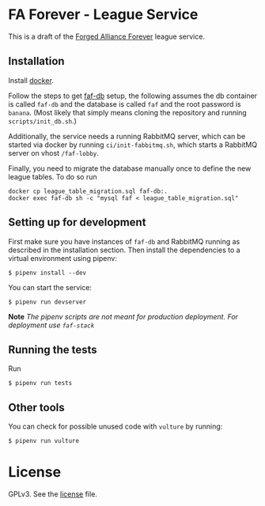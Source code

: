 # FA Forever - League Service

This is a draft of the [Forged Alliance Forever](http://www.faforever.com/) league service.

## Installation

Install [docker](https://www.docker.com).

Follow the steps to get [faf-db](https://github.com/FAForever/db) setup, the following assumes the db container is called `faf-db` and the database is called `faf` and the root password is `banana`.
(Most likely that simply means cloning the repository and running `scripts/init_db.sh`.)

Additionally, the service needs a running RabbitMQ server, which can be started
via docker by running `ci/init-fabbitmq.sh`,
which starts a RabbitMQ server on vhost `/faf-lobby`.

Finally, you need to migrate the database manually once to define the new league tables.
To do so run
```
docker cp league_table_migration.sql faf-db:.
docker exec faf-db sh -c "mysql faf < league_table_migration.sql"
```

## Setting up for development

First make sure you have instances of `faf-db` and RabbitMQ running as described in the
installation section. Then install the dependencies to a virtual environment
using pipenv:

    $ pipenv install --dev

You can start the service:

    $ pipenv run devserver

**Note** *The pipenv scripts are not meant for production deployment. For
deployment use `faf-stack`*

## Running the tests

Run

    $ pipenv run tests

## Other tools

You can check for possible unused code with `vulture` by running:

    $ pipenv run vulture

# License

GPLv3. See the [license](license.txt) file.

